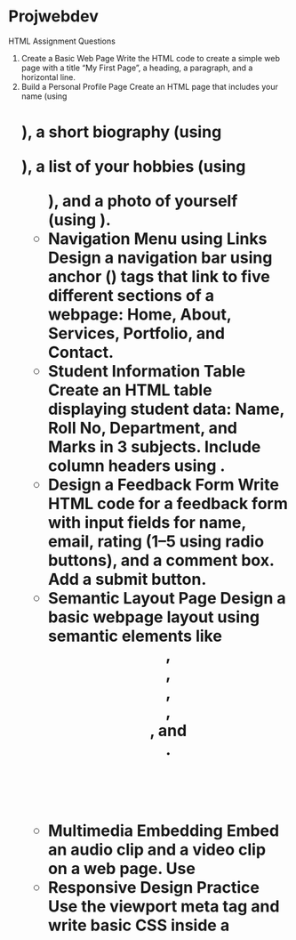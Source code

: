 # Projwebdev

HTML Assignment Questions 
1. Create a Basic Web Page 
Write the HTML code to create a simple web page with a title “My First Page”, a heading, a  paragraph, and a horizontal line. 
2. Build a Personal Profile Page 
Create an HTML page that includes your name (using <h1>), a short biography (using <p>), a list of  your hobbies (using <ul>), and a photo of yourself (using <img>). 
3. Navigation Menu using Links 
Design a navigation bar using anchor (<a>) tags that link to five different sections of a webpage:  Home, About, Services, Portfolio, and Contact. 
4. Student Information Table 
Create an HTML table displaying student data: Name, Roll No, Department, and Marks in 3  subjects. Include column headers using <th>. 
5. Design a Feedback Form 
Write HTML code for a feedback form with input fields for name, email, rating (1–5 using radio  buttons), and a comment box. Add a submit button. 
6. Semantic Layout Page 
Design a basic webpage layout using semantic elements like <header>, <nav>, <section>,  <article>, <aside>, and <footer>. 
7. Multimedia Embedding 
Embed an audio clip and a video clip on a web page. Use <audio> and <video> tags with proper  controls. 
8. Responsive Design Practice 
Use the viewport meta tag and write basic CSS inside a <style> tag to make a web page look good  on both mobile and desktop screens. 
9. Use of Iframes 
Create a web page that displays another website (like Wikipedia) inside an <iframe>. Add headings  and descriptions around it. 
10. Form Validation Practice 
Create an HTML form for user registration with fields: Username, Password, Email, and Phone  Number. Use appropriate input types and include required and pattern attributes for validation.


CSS Assignment Questions.
1. Build a Responsive Pricing Table
 Use Flexbox or CSS Grid for layout.
Each plan should be in a card format with listed features.
 Highlight the “Pro” plan with a different background and hover scale animation.
Use media queries to make it stack vertically on smaller screens.
2. Create a CSS-Based Image Gallery
 Use a grid layout to display images.
 On hover, images should zoom and show a caption using ::after or ::before.
 Adjust to single-column layout on mobile.
3. Design a Themed Landing Page
 Include navigation, hero, features, and footer sections.Use CSS variables for consistent color and spacing.
 Add scroll-based CSS transitions (like fade/slide in).
 Make it fully responsive.
4. Build a Vertical Timeline Component
 Use pseudo-elements (::before, ::after) for connecting lines.
Each event is a styled card with date and description.
 Hovering changes background or border style.
5. Implement a Tabbed Interface (Pure CSS)
Use radio buttons or checkboxes to switch tabs.
CSS selectors control tab content visibility.
Add transitions for a smooth UX.